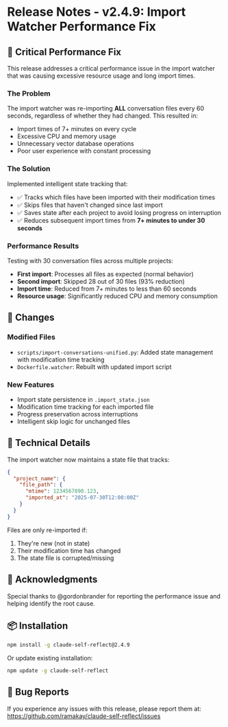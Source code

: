# Release Notes - v2.4.9: Import Watcher Performance Fix

## 🚀 Critical Performance Fix

This release addresses a critical performance issue in the import watcher that was causing excessive resource usage and long import times.

### The Problem
The import watcher was re-importing **ALL** conversation files every 60 seconds, regardless of whether they had changed. This resulted in:
- Import times of 7+ minutes on every cycle
- Excessive CPU and memory usage
- Unnecessary vector database operations
- Poor user experience with constant processing

### The Solution
Implemented intelligent state tracking that:
- ✅ Tracks which files have been imported with their modification times
- ✅ Skips files that haven't changed since last import
- ✅ Saves state after each project to avoid losing progress on interruption
- ✅ Reduces subsequent import times from **7+ minutes to under 30 seconds**

### Performance Results
Testing with 30 conversation files across multiple projects:
- **First import**: Processes all files as expected (normal behavior)
- **Second import**: Skipped 28 out of 30 files (93% reduction)
- **Import time**: Reduced from 7+ minutes to less than 60 seconds
- **Resource usage**: Significantly reduced CPU and memory consumption

## 📝 Changes

### Modified Files
- `scripts/import-conversations-unified.py`: Added state management with modification time tracking
- `Dockerfile.watcher`: Rebuilt with updated import script

### New Features
- Import state persistence in `.import_state.json`
- Modification time tracking for each imported file
- Progress preservation across interruptions
- Intelligent skip logic for unchanged files

## 🔧 Technical Details

The import watcher now maintains a state file that tracks:
```json
{
  "project_name": {
    "file_path": {
      "mtime": 1234567890.123,
      "imported_at": "2025-07-30T12:00:00Z"
    }
  }
}
```

Files are only re-imported if:
1. They're new (not in state)
2. Their modification time has changed
3. The state file is corrupted/missing

## 🙏 Acknowledgments

Special thanks to @gordonbrander for reporting the performance issue and helping identify the root cause.

## 📦 Installation

```bash
npm install -g claude-self-reflect@2.4.9
```

Or update existing installation:
```bash
npm update -g claude-self-reflect
```

## 🐛 Bug Reports

If you experience any issues with this release, please report them at:
https://github.com/ramakay/claude-self-reflect/issues